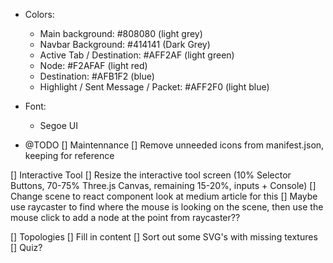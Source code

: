 * Colors:
    * Main background: #808080 (light grey)
    * Navbar Background: #414141 (Dark Grey)
    * Active Tab / Destination: #AFF2AF (light green)
    * Node: #F2AFAF (light red)
    * Destination: #AFB1F2 (blue)
    * Highlight / Sent Message / Packet: #AFF2F0 (light blue)

* Font: 
    * Segoe UI

* @TODO 
[] Maintennance
    [] Remove unneeded icons from manifest.json, keeping for reference

[] Interactive Tool
    [] Resize the interactive tool screen (10% Selector Buttons, 70-75% Three.js Canvas, remaining 15-20%, inputs + Console)
    [] Change scene to react component look at medium article for this
    [] Maybe use raycaster to find where the mouse is looking on the scene, then use the mouse click to add a node at the point from raycaster??

[] Topologies
    [] Fill in content
    [] Sort out some SVG's with missing textures
    [] Quiz?
